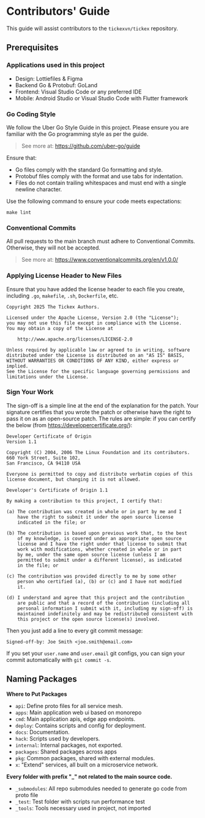 # Contributors' Guide
This guide will assist contributors to the `tickexvn/tickex` repository.

## Prerequisites

### Applications used in this project

- Design: Lottiefiles & Figma
- Backend Go & Protobuf: GoLand
- Frontend: Visual Studio Code or any preferred IDE
- Mobile: Android Studio or Visual Studio Code with Flutter framework

### Go Coding Style

We follow the Uber Go Style Guide in this project. Please ensure you are familiar with the Go programming style as per the guide.

> See more at: https://github.com/uber-go/guide

Ensure that:

- Go files comply with the standard Go formatting and style.
- Protobuf files comply with the format and use tabs for indentation.
- Files do not contain trailing whitespaces and must end with a single newline character.

Use the following command to ensure your code meets expectations:

```
make lint
```

### Conventional Commits

All pull requests to the main branch must adhere to Conventional Commits. Otherwise, they will not be accepted.

> See more at: https://www.conventionalcommits.org/en/v1.0.0/

### Applying License Header to New Files

Ensure that you have added the license header to each file you create, including `.go`, `makefile`, `.sh`, `Dockerfile`, etc.

```
Copyright 2025 The Tickex Authors.

Licensed under the Apache License, Version 2.0 (the "License");
you may not use this file except in compliance with the License.
You may obtain a copy of the License at

    http://www.apache.org/licenses/LICENSE-2.0

Unless required by applicable law or agreed to in writing, software
distributed under the License is distributed on an "AS IS" BASIS,
WITHOUT WARRANTIES OR CONDITIONS OF ANY KIND, either express or implied.
See the License for the specific language governing permissions and
limitations under the License.
```

### Sign Your Work

The sign-off is a simple line at the end of the explanation for the patch. Your signature certifies that you wrote the patch or otherwise have the right to pass it on as an open-source patch. The rules are simple: if you can certify the below (from https://developercertificate.org/):

```
Developer Certificate of Origin
Version 1.1

Copyright (C) 2004, 2006 The Linux Foundation and its contributors.
660 York Street, Suite 102,
San Francisco, CA 94110 USA

Everyone is permitted to copy and distribute verbatim copies of this
license document, but changing it is not allowed.

Developer's Certificate of Origin 1.1

By making a contribution to this project, I certify that:

(a) The contribution was created in whole or in part by me and I
    have the right to submit it under the open source license
    indicated in the file; or

(b) The contribution is based upon previous work that, to the best
    of my knowledge, is covered under an appropriate open source
    license and I have the right under that license to submit that
    work with modifications, whether created in whole or in part
    by me, under the same open source license (unless I am
    permitted to submit under a different license), as indicated
    in the file; or

(c) The contribution was provided directly to me by some other
    person who certified (a), (b) or (c) and I have not modified
    it.

(d) I understand and agree that this project and the contribution
    are public and that a record of the contribution (including all
    personal information I submit with it, including my sign-off) is
    maintained indefinitely and may be redistributed consistent with
    this project or the open source license(s) involved.
```

Then you just add a line to every git commit message:

```
Signed-off-by: Joe Smith <joe.smith@email.com>
```

If you set your `user.name` and `user.email` git configs, you can sign your commit automatically with `git commit -s`.

## Naming Packages

**Where to Put Packages**
- `api`: Define proto files for all service mesh.
- `apps`: Main application web ui based on monorepo
- `cmd`: Main application apis, edge app endpoints.
- `deploy`: Contains scripts and config for deployment.
- `docs`: Documentation.
- `hack`: Scripts used by developers.
- `internal`: Internal packages, not exported.
- `packages`: Shared packages across apps
- `pkg`: Common packages, shared with external modules.
- `x`: "Extend" services, all built on a microservice network.

**Every folder with prefix "_" not related to the main source code.**
- `_submodules`: All repo submodules needed to generate go code from proto file
- `_test`: Test folder with scripts run performance test
- `_tools`: Tools necessary used in project, not imported